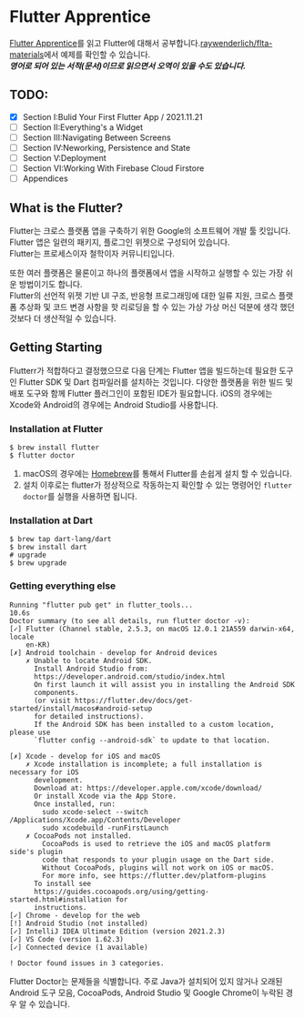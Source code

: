 # Flutter Apprentice
[Flutter Apprentice](https://docs.flutter.dev/apprentice-giveaway)를 읽고 Flutter에 대해서 공부합니다.[raywenderlich/flta-materials](https://github.com/raywenderlich/flta-materials/tree/editions/2.0)에서 예제를 확인할 수 있습니다.   
***영어로 되어 있는 서적(문서)이므로 읽으면서 오역이 있을 수도 있습니다.***

## TODO:
- [X] Section I:Bulid Your First Flutter App / 2021.11.21
- [ ] Section II:Everything's a Widget
- [ ] Section III:Navigating Between Screens
- [ ] Section IV:Neworking, Persistence and State
- [ ] Section V:Deployment
- [ ] Section VI:Working With Firebase Cloud Firstore
- [ ] Appendices

## What is the Flutter?
Flutter는 크로스 플랫폼 앱을 구축하기 위한 Google의 소프트웨어 개발 툴 킷입니다. Flutter 앱은 일련의 패키지, 플로그인 위젯으로 구성되어 있습니다.  
Flutter는 프로세스이자 철학이자 커뮤니티입니다.  

또한 여러 플랫폼은 물론이고 하나의 플랫폼에서 앱을 시작하고 실행할 수 있는 가장 쉬운 방법이기도 합니다.  
Flutter의 선언적 위젯 기반 UI 구조, 반응형 프로그래밍에 대한 일류 지원, 크로스 플랫폼 추상화 및 코드 변경 사항을 핫 리로딩을 할 수 있는 가상 가상 머신 덕분에 생각 했던 것보다 더 생산적일 수 있습니다.

## Getting Starting
Flutterr가 적합하다고 결정했으므로 다음 단계는 Flutter 앱을 빌드하는데 필요한 도구인 Flutter SDK 및 Dart 컴파일러를 설치하는 것입니다. 다양한 플랫폼을 위한 빌드 및 배포 도구와 함께 Flutter 플러그인이 포함된 IDE가 필요합니다. iOS의 경우에는 Xcode와 Android의 경우에는 Android Studio를 사용합니다.

### Installation at Flutter
```shell
$ brew install flutter
$ flutter doctor
```
1. macOS의 경우에는 [Homebrew](https://brew.sh/index_ko)를 통해서 Flutter를 손쉽게 설치 할 수 있습니다.  
2. 설치 이후로는 flutter가 정상적으로 작동하는지 확인할 수 있는 명령어인 `flutter doctor`를 실행을 사용하면 됩니다.

### Installation at Dart
```shell
$ brew tap dart-lang/dart
$ brew install dart
# upgrade
$ brew upgrade
```

### Getting everything else
```shell
Running "flutter pub get" in flutter_tools...                      10.6s
Doctor summary (to see all details, run flutter doctor -v):
[✓] Flutter (Channel stable, 2.5.3, on macOS 12.0.1 21A559 darwin-x64, locale
    en-KR)
[✗] Android toolchain - develop for Android devices
    ✗ Unable to locate Android SDK.
      Install Android Studio from:
      https://developer.android.com/studio/index.html
      On first launch it will assist you in installing the Android SDK
      components.
      (or visit https://flutter.dev/docs/get-started/install/macos#android-setup
      for detailed instructions).
      If the Android SDK has been installed to a custom location, please use
      `flutter config --android-sdk` to update to that location.

[✗] Xcode - develop for iOS and macOS
    ✗ Xcode installation is incomplete; a full installation is necessary for iOS
      development.
      Download at: https://developer.apple.com/xcode/download/
      Or install Xcode via the App Store.
      Once installed, run:
        sudo xcode-select --switch /Applications/Xcode.app/Contents/Developer
        sudo xcodebuild -runFirstLaunch
    ✗ CocoaPods not installed.
        CocoaPods is used to retrieve the iOS and macOS platform side's plugin
        code that responds to your plugin usage on the Dart side.
        Without CocoaPods, plugins will not work on iOS or macOS.
        For more info, see https://flutter.dev/platform-plugins
      To install see
      https://guides.cocoapods.org/using/getting-started.html#installation for
      instructions.
[✓] Chrome - develop for the web
[!] Android Studio (not installed)
[✓] IntelliJ IDEA Ultimate Edition (version 2021.2.3)
[✓] VS Code (version 1.62.3)
[✓] Connected device (1 available)

! Doctor found issues in 3 categories.
```
​​Flutter Doctor는 문제들을 식별합니다. 주로 Java가 설치되어 있지 않거나 오래된 Android 도구 모음, CocoaPods, Android Studio 및 Google Chrome이 누락된 경우 알 수 있습니다.


